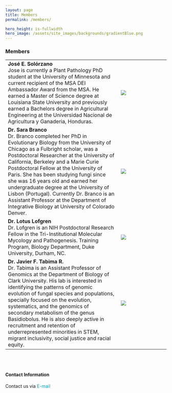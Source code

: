 ```yaml
---
layout: page
title: Members
permalink: /members/

hero_height: is-fullwidth
hero_image: /assets/site_images/backgrounds/gradientBlue.png
---
```


### Members   

<table style="width:100%; border:none;" cellspacing="10" >

<tr style="border:none;">
  <td style="border: none;font-size:16px;">
    <span style="font-weight:700;">José E. Solórzano</span>
    <br>
Jose is currently a Plant Pathology PhD student at the University of Minnesota and current recipient of the MSA DEI Ambassador Award from the MSA. He earned a Master of Science degree at Louisiana State University and previously earned a Bachelors degree in Agricultural Engineering at the Universidad Nacional de Agricultura y Ganaderia, Honduras.
  </td>
  <td style="width:30%;border:none;font-size:16px;">
    <img src= "{{ "/assets/site_images/Jose.jpg" | relative_url }}"/>
  </td>
</tr>


<tr style="border:none;">
  <td style="border: none;font-size:16px;">
    <span style="font-weight:700;">Dr. Sara Branco</span>
    <br>
Dr. Branco completed her PhD in Evolutionary Biology from the University of Chicago as a Fulbright scholar, was a Postdoctoral Researcher at the University of California, Berkeley and a Marie Curie Postdoctoral Fellow at the University of Paris. She has been studying fungi since she was 16 years old and earned her undergraduate degree at the University of Lisbon (Portugal). Currently Dr. Branco is an Assistant Professor at the Department of Integrative Biology at University of Colorado Denver.
  </td>
  <td style="width:30%;border:none;font-size:16px;">
    <img src= "{{ "assets/site_images/sb.jpg" | relative_url }}"/>
  </td>
</tr>
  

<tr style="border:none;">
  <td style="border: none;font-size:16px;">
    <span style="font-weight:700;">Dr. Lotus Lofgren</span> 
<br>
Dr. Lofgren is an NIH Postdoctoral Research Fellow in the Tri-Institutional Molecular Mycology and Pathogenesis. Training Program, Biology Department, Duke University, Durham, NC.
    </td>
    <td style="width:30%;border:none;font-size:16px;">
	<img src= "{{ "assets/site_images/Lof.jpg" | relative_url }}"/>
    </td>
</tr>

  
<tr style="border:none;">
  <td style="border: none;font-size:16px;">
    <span style="font-weight:700;"> Dr. Javier F. Tabima R.</span>
    <br>
Dr. Tabima is an Assistant Professor of Genomics at the Department of Biology of Clark University. His lab is interested in identifying the patterns of genomic evolution of fungal species and populations, specially focused on the evolution, systematics, and the genomics of secondary metabolism of the genus Basidiobolus. He is also deeply active in recruitment and retention of underrepresented minorities in STEM, migrant inclusivity, social justice and racial equity.
  </td>
  <td style="width:30%;border:none;font-size:16px;">
    <img src= "{{ "assets/site_images/jv.jpg" | relative_url }}"/>
  </td>
</tr>
</table>


<br><br>

#### Contact Information  
Contact us via <a href="mailto:ortiz432@umn.edu" style="text-decoration: none; color:#039fb9">E-mail</a>
